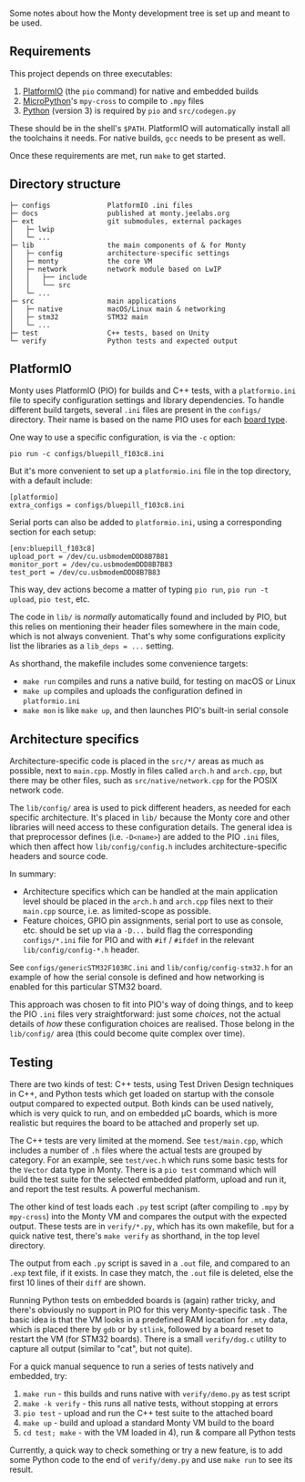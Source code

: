 Some notes about how the Monty development tree is set up and meant to be used.

## Requirements

This project depends on three executables:

1. [PlatformIO][PIO] (the `pio` command) for native and embedded builds
2. [MicroPython](https://micropython.org/)'s `mpy-cross` to compile to `.mpy`
   files
3. [Python](https://www.python.org/) (version 3) is required by `pio` and
   `src/codegen.py`

These should be in the shell's `$PATH`. PlatformIO will automatically install all  
the toolchains it needs. For native builds, `gcc` needs to be present as well.

Once these requirements are met, run `make` to get started.

[PIO]: https://docs.platformio.org/en/latest/core/installation.html

## Directory structure

```
├─ configs              PlatformIO .ini files
├─ docs                 published at monty.jeelabs.org
├─ ext                  git submodules, external packages
│   ├─ lwip
│   └─ ...
├─ lib                  the main components of & for Monty
│   ├─ config           architecture-specific settings
│   ├─ monty            the core VM
│   ├─ network          network module based on LwIP
│   │   ├── include
│   │   └── src
│   └─ ...
├─ src                  main applications
│   ├─ native           macOS/Linux main & networking
│   ├─ stm32            STM32 main
│   └─ ...
├─ test                 C++ tests, based on Unity
└─ verify               Python tests and expected output
```

## PlatformIO

Monty uses PlatformIO (PIO) for builds and C++ tests, with a `platformio.ini`
file to specify configuration settings and library dependencies. To handle
different build targets, several `.ini` files are present in the `configs/`
directory. Their name is based on the name PIO uses for each [board
type](https://platformio.org/boards).

One way to use a specific configuration, is via the `-c` option:

    pio run -c configs/bluepill_f103c8.ini

But it's more convenient to set up a `platformio.ini` file in the top directory,
with a default include:

    [platformio]
    extra_configs = configs/bluepill_f103c8.ini

Serial ports can also be added to `platformio.ini`, using a corresponding
section for each setup:

    [env:bluepill_f103c8]
    upload_port = /dev/cu.usbmodemDDD8B7B81
    monitor_port = /dev/cu.usbmodemDDD8B7B83
    test_port = /dev/cu.usbmodemDDD8B7B83

This way, dev actions become a matter of typing `pio run`, `pio run -t upload`,
`pio test`, etc.

The code in `lib/` is _normally_ automatically found and included by PIO, but
this relies on mentioning their header files somewhere in the main code, which
is not always convenient. That's why some configurations explicity list the
libraries as a `lib_deps = ...` setting.

As shorthand, the makefile includes some convenience targets:

* `make run` compiles and runs a native build, for testing on macOS or Linux
* `make up` compiles and uploads the configuration defined in `platformio.ini`
* `make mon` is like `make up`, and then launches PIO's built-in serial console

## Architecture specifics

Architecture-specific code is placed in the `src/*/` areas as much as possible,
next to `main.cpp`. Mostly in files called `arch.h` and `arch.cpp`, but there
may be other files, such as `src/native/network.cpp` for the POSIX network code.

The `lib/config/` area is used to pick different headers, as needed for each
specific architecture. It's placed in `lib/` because the Monty core and other
libraries will need access to these configuration details. The general idea is
that preprocessor defines (i.e. `-D<name>`) are added to the PIO `.ini` files,
which then affect how `lib/config/config.h` includes architecture-specific
headers and source code.

In summary:

* Architecture specifics which can be handled at the main application level
  should be placed in the `arch.h` and `arch.cpp` files next to their `main.cpp`
  source, i.e. as limited-scope as possible.
* Feature choices, GPIO pin assignments, serial port to use as console, etc.
  should be set up via a `-D...` build flag the corresponding `configs/*.ini`
  file for PIO and with `#if` / `#ifdef` in the relevant `lib/config/config-*.h`
  header.

See `configs/genericSTM32F103RC.ini` and `lib/config/config-stm32.h` for an
example of how the serial console is defined and how networking is enabled for
this particular STM32 board.

This approach was chosen to fit into PIO's way of doing things, and to keep the
PIO `.ini` files very straightforward: just some _choices_, not the actual
details of _how_ these configuration choices are realised. Those belong in the
`lib/config/` area (this could become quite complex over time).

## Testing

There are two kinds of test: C++ tests, using Test Driven Design techniques in
C++, and Python tests which get loaded on startup with the console output
compared to expected output. Both kinds can be used natively, which is very
quick to run, and on embedded µC boards, which is more realistic but requires
the board to be attached and properly set up.

The C++ tests are very limited at the momend. See `test/main.cpp`, which
includes a number of `.h` files where the actual tests are grouped by category.
For an example, see `test/vec.h` which runs some basic tests for the `Vector`
data type in Monty. There is a `pio test` command which will build the test
suite for the selected embedded platform, upload and run it, and report the test
results. A powerful mechanism.

The other kind of test loads each `.py` test script (after compiling to `.mpy`
by `mpy-cross`) into the Monty VM and compares the output with the expected
output.  These tests are in `verify/*.py`, which has its own makefile, but for a
quick native test, there's `make verify` as shorthand, in the top level
directory.

The output from each `.py` script is saved in a `.out` file, and compared to an
`.exp` text file, if it exists. In case they match, the `.out` file is deleted,
else the first 10 lines of their `diff` are shown.

Running Python tests on embedded boards is (again) rather tricky, and there's
obviously no support in PIO for this very Monty-specific task . The basic idea
is that the VM looks in a predefined RAM location for `.mty` data, which is
placed there by `gdb` or by `stlink`, followed by a board reset to restart the
VM (for STM32 boards). There is a small `verify/dog.c` utility to capture all
output (similar to "cat", but not quite).

For a quick manual sequence to run a series of tests natively and embedded, try:

1. `make run` - this builds and runs native with `verify/demo.py` as test script
2. `make -k verify` - this runs all native tests, without stopping at errors
3. `pio test` - upload and run the C++ test suite to the attached board
4. `make up` - build and upload a standard Monty VM build to the board
5. `cd test; make` - with the VM loaded in 4), run & compare all Python tests

Currently, a quick way to check something or try a new feature, is to add some
Python code to the end of `verify/demy.py` and use `make run` to see its result.
